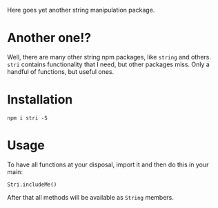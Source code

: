 Here goes yet another string manipulation package.

# Another one!?

Well, there are many other string npm packages, like `string` and others. `stri` contains functionality that I need, but other packages miss. Only a handful of functions, but useful ones.

# Installation

`npm i stri -S`

# Usage

To have all functions at your disposal, import it and then do this in your main:

`Stri.includeMe()`

After that all methods will be available as `String` members.




